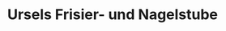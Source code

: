 ---
title: "Ursels Frisier- und Nagelstube"
url: /furth/ursels-frisier-und-nagelstube/
shop: Friseur
---
